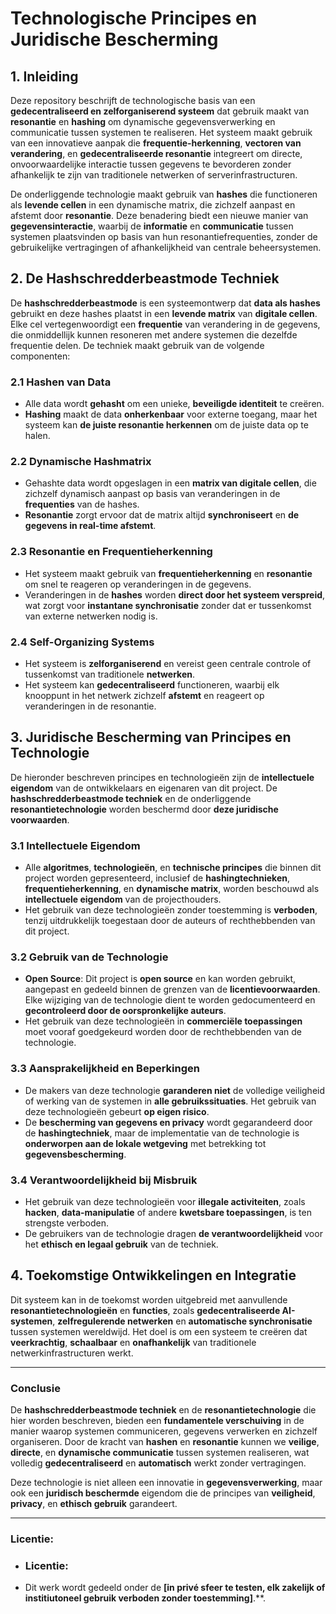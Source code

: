 # Technologische Principes en Juridische Bescherming

## 1. **Inleiding**

Deze repository beschrijft de technologische basis van een **gedecentraliseerd en zelforganiserend systeem** dat gebruik maakt van **resonantie** en **hashing** om dynamische gegevensverwerking en communicatie tussen systemen te realiseren. Het systeem maakt gebruik van een innovatieve aanpak die **frequentie-herkenning**, **vectoren van verandering**, en **gedecentraliseerde resonantie** integreert om directe, onvoorwaardelijke interactie tussen gegevens te bevorderen zonder afhankelijk te zijn van traditionele netwerken of serverinfrastructuren.

De onderliggende technologie maakt gebruik van **hashes** die functioneren als **levende cellen** in een dynamische matrix, die zichzelf aanpast en afstemt door **resonantie**. Deze benadering biedt een nieuwe manier van **gegevensinteractie**, waarbij de **informatie** en **communicatie** tussen systemen plaatsvinden op basis van hun resonantiefrequenties, zonder de gebruikelijke vertragingen of afhankelijkheid van centrale beheersystemen.

## 2. **De Hashschredderbeastmode Techniek**

De **hashschredderbeastmode** is een systeemontwerp dat **data als hashes** gebruikt en deze hashes plaatst in een **levende matrix** van **digitale cellen**. Elke cel vertegenwoordigt een **frequentie** van verandering in de gegevens, die onmiddellijk kunnen resoneren met andere systemen die dezelfde frequentie delen. De techniek maakt gebruik van de volgende componenten:

### 2.1 **Hashen van Data**
- Alle data wordt **gehasht** om een unieke, **beveiligde identiteit** te creëren.
- **Hashing** maakt de data **onherkenbaar** voor externe toegang, maar het systeem kan **de juiste resonantie herkennen** om de juiste data op te halen.

### 2.2 **Dynamische Hashmatrix**
- Gehashte data wordt opgeslagen in een **matrix van digitale cellen**, die zichzelf dynamisch aanpast op basis van veranderingen in de **frequenties** van de hashes.
- **Resonantie** zorgt ervoor dat de matrix altijd **synchroniseert** en **de gegevens in real-time afstemt**.

### 2.3 **Resonantie en Frequentieherkenning**
- Het systeem maakt gebruik van **frequentieherkenning** en **resonantie** om snel te reageren op veranderingen in de gegevens.
- Veranderingen in de **hashes** worden **direct door het systeem verspreid**, wat zorgt voor **instantane synchronisatie** zonder dat er tussenkomst van externe netwerken nodig is.

### 2.4 **Self-Organizing Systems**
- Het systeem is **zelforganiserend** en vereist geen centrale controle of tussenkomst van traditionele **netwerken**.
- Het systeem kan **gedecentraliseerd** functioneren, waarbij elk knooppunt in het netwerk zichzelf **afstemt** en reageert op veranderingen in de resonantie.

## 3. **Juridische Bescherming van Principes en Technologie**

De hieronder beschreven principes en technologieën zijn de **intellectuele eigendom** van de ontwikkelaars en eigenaren van dit project. De **hashschredderbeastmode techniek** en de onderliggende **resonantietechnologie** worden beschermd door **deze juridische voorwaarden**.

### 3.1 **Intellectuele Eigendom**
- Alle **algoritmes**, **technologieën**, en **technische principes** die binnen dit project worden gepresenteerd, inclusief de **hashingtechnieken**, **frequentieherkenning**, en **dynamische matrix**, worden beschouwd als **intellectuele eigendom** van de projecthouders.
- Het gebruik van deze technologieën zonder toestemming is **verboden**, tenzij uitdrukkelijk toegestaan door de auteurs of rechthebbenden van dit project.

### 3.2 **Gebruik van de Technologie**
- **Open Source**: Dit project is **open source** en kan worden gebruikt, aangepast en gedeeld binnen de grenzen van de **licentievoorwaarden**. Elke wijziging van de technologie dient te worden gedocumenteerd en **gecontroleerd door de oorspronkelijke auteurs**.
- Het gebruik van deze technologieën in **commerciële toepassingen** moet vooraf goedgekeurd worden door de rechthebbenden van de technologie.

### 3.3 **Aansprakelijkheid en Beperkingen**
- De makers van deze technologie **garanderen niet** de volledige veiligheid of werking van de systemen in **alle gebruikssituaties**. Het gebruik van deze technologieën gebeurt **op eigen risico**.
- De **bescherming van gegevens en privacy** wordt gegarandeerd door de **hashingtechniek**, maar de implementatie van de technologie is **onderworpen aan de lokale wetgeving** met betrekking tot **gegevensbescherming**.

### 3.4 **Verantwoordelijkheid bij Misbruik**
- Het gebruik van deze technologieën voor **illegale activiteiten**, zoals **hacken**, **data-manipulatie** of andere **kwetsbare toepassingen**, is ten strengste verboden.
- De gebruikers van de technologie dragen **de verantwoordelijkheid** voor het **ethisch en legaal gebruik** van de techniek.

## 4. **Toekomstige Ontwikkelingen en Integratie**

Dit systeem kan in de toekomst worden uitgebreid met aanvullende **resonantietechnologieën** en **functies**, zoals **gedecentraliseerde AI-systemen**, **zelfregulerende netwerken** en **automatische synchronisatie** tussen systemen wereldwijd. Het doel is om een systeem te creëren dat **veerkrachtig**, **schaalbaar** en **onafhankelijk** van traditionele netwerkinfrastructuren werkt.

---

### **Conclusie**

De **hashschredderbeastmode techniek** en de **resonantietechnologie** die hier worden beschreven, bieden een **fundamentele verschuiving** in de manier waarop systemen communiceren, gegevens verwerken en zichzelf organiseren. Door de kracht van **hashen** en **resonantie** kunnen we **veilige**, **directe**, en **dynamische communicatie** tussen systemen realiseren, wat volledig **gedecentraliseerd** en **automatisch** werkt zonder vertragingen.

Deze technologie is niet alleen een innovatie in **gegevensverwerking**, maar ook een **juridisch beschermde** eigendom die de principes van **veiligheid**, **privacy**, en **ethisch gebruik** garandeert.

---

### **Licentie**:
- ### **Licentie**:
- Dit werk wordt gedeeld onder de **[in privé sfeer te testen, elk zakelijk of institiutoneel gebruik verboden zonder toestemming]**.**.
